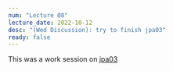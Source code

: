 ```yaml
---
num: "Lecture 08"
lecture_date: 2022-10-12
desc: "(Wed Discussion): try to finish jpa03"
ready: false
---
```


This was a work session on [jpa03](https://ucsb-cs156.github.io/f22/lab/jpa03/)


